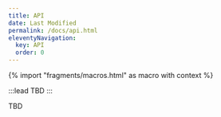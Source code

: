```yaml
---
title: API
date: Last Modified
permalink: /docs/api.html
eleventyNavigation:
  key: API
  order: 0
---
```


{% import "fragments/macros.html" as macro with context %}

:::lead
TBD
:::

TBD
